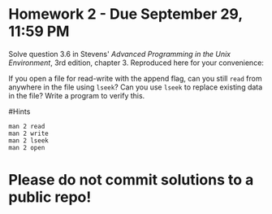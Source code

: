 # Homework 2 - Due September 29, 11:59 PM

Solve question 3.6 in Stevens' *Advanced Programming in the Unix Environment*,
3rd edition, chapter 3. Reproduced here for your convenience:

If you open a file for read-write with the append flag, can you still `read` from anywhere
in the file using `lseek`? Can you use `lseek` to replace existing data in the file?
Write a program to verify this.

#Hints

    man 2 read
    man 2 write
    man 2 lseek
    man 2 open

# Please do not commit solutions to a public repo!
